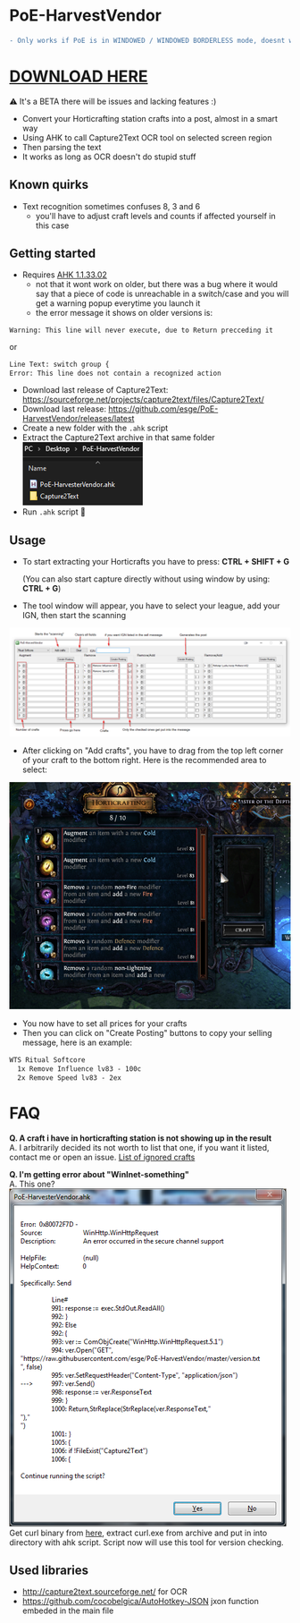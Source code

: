 # PoE-HarvestVendor

```diff
- Only works if PoE is in WINDOWED / WINDOWED BORDERLESS mode, doesnt work in Fullscreen
```
# [DOWNLOAD HERE](https://github.com/esge/PoE-HarvestVendor/releases/latest)

⚠️ It's a BETA there will be issues and lacking features :)

- Convert your Horticrafting station crafts into a post, almost in a smart way
- Using AHK to call Capture2Text OCR tool on selected screen region
- Then parsing the text
- It works as long as OCR doesn't do stupid stuff

## Known quirks
 - Text recognition sometimes confuses 8, 3 and 6 
    - you'll have to adjust craft levels and counts if affected yourself in this case

## Getting started

- Requires [AHK 1.1.33.02](https://www.autohotkey.com/download/ahk-install.exe)
    - not that it wont work on older, but there was a bug where it would say that a piece of code is unreachable in a switch/case and you will get a warning popup everytime you launch it
    - the error message it shows on older versions is:

```
Warning: This line will never execute, due to Return precceding it
```
or
```
Line Text: switch group {
Error: This line does not contain a recognized action
```

- Download last release of Capture2Text: https://sourceforge.net/projects/capture2text/files/Capture2Text/
- Download last release: https://github.com/esge/PoE-HarvestVendor/releases/latest
- Create a new folder with the `.ahk` script
- Extract the Capture2Text archive in that same folder  
    ![](examples/folder.png)  
- Run `.ahk` script 🎉

## Usage

- To start extracting your Horticrafts you have to press: **CTRL + SHIFT + G**

  (You can also start capture directly without using window by using: **CTRL + G**)
- The tool window will appear, you have to select your league, add your IGN, then start the scanning
  
![Tool window](examples/Description.png)
- After clicking on "Add crafts", you have to drag from the top left corner of your craft to the bottom right. Here is
  the recommended area to select:
  
![Recommended area](examples/snapshotArea.png)
- You now have to set all prices for your crafts
- Then you can click on "Create Posting" buttons to copy your selling message, here is an example:
```
WTS Ritual Softcore 
  1x Remove Influence lv83 - 100c
  2x Remove Speed lv83 - 2ex
```

# FAQ
**Q. A craft i have in horticrafting station is not showing up in the result**  
A. I arbitrarily decided its not worth to list that one, if you want it listed, contact me or open an issue. [List of ignored crafts](https://github.com/esge/PoE-HarvestVendor/wiki/Crafts-that-are-being-ignored)

**Q. I'm getting error about "WinInet-something"**  
A. This one?  
![](examples/https-error.png)  
Get curl binary from [here](https://curl.se/windows/), extract curl.exe from archive and put in into directory with ahk script. Script now will use this tool for version checking.

## Used libraries

- http://capture2text.sourceforge.net/ for OCR
- https://github.com/cocobelgica/AutoHotkey-JSON jxon function embeded in the main file
